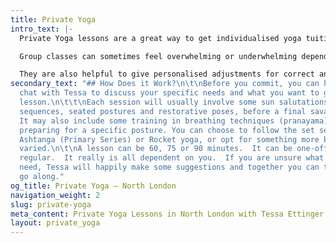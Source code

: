 ```yaml
---
title: Private Yoga
intro_text: |-
  Private Yoga lessons are a great way to get individualised yoga tuition to meet your unique needs as different cues, modifications and movements are often required for different body types and conditions.

  Group classes can sometimes feel overwhelming or underwhelming depending on where you’re at. One to one yoga sessions can help you overcome barriers to either enter the world of yoga or deepen your current practice.

  They are also helpful to give personalised adjustments for correct and safe alignment that often aren’t possible in a busy class, especially if you are dealing with an injury. For those who have hectic or irregular schedules it can be hard to find a timetabled class that suits, in which case private lessons can be the perfect solution.
secondary_text: "## How Does it Work?\n\t\nBefore you commit, you can have an initial
  chat with Tessa to discuss your specific needs and what you want to get out of the
  lesson.\n\t\t\nEach session will usually involve some sun salutations, standing
  sequences, seated postures and restorative poses, before a final savasana (rest).
  It may also include some training in breathing techniques (pranayama) or work around
  preparing for a specific posture. You can choose to follow the set sequences from
  Ashtanga (Primary Series) or Rocket yoga, or opt for something more bespoke and
  varied.\n\t\nA lesson can be 60, 75 or 90 minutes.  It can be one-off, ad-hoc, or
  regular.  It really is all dependent on you.  If you are unsure what you want or
  need, Tessa will happily make some suggestions and together you can tweak as you
  go along."
og_title: Private Yoga — North London
navigation_weight: 2
slug: private-yoga
meta_content: Private Yoga Lessons in North London with Tessa Ettinger
layout: private_yoga
---
```


<!-- do not add any text to this box directly -->